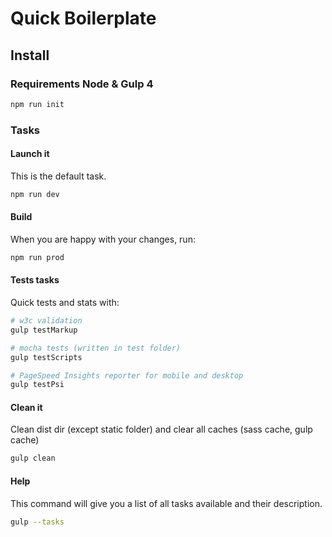 Quick Boilerplate
=========================

## Install
### Requirements Node & Gulp 4

```bash
npm run init
```


### Tasks

#### Launch it

This is the default task.

```bash
npm run dev
```

#### Build

When you are happy with your changes, run:

```bash
npm run prod
```

#### Tests tasks

Quick tests and stats with:

```bash
# w3c validation
gulp testMarkup

# mocha tests (written in test folder)
gulp testScripts

# PageSpeed Insights reporter for mobile and desktop
gulp testPsi
```

#### Clean it

Clean dist dir (except static folder) and clear all caches (sass cache, gulp cache)

```bash
gulp clean
```
#### Help

This command will give you a list of all tasks available and their description.

```bash
gulp --tasks
```
